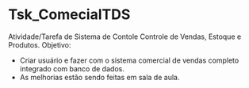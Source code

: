 # Tsk_ComecialTDS
Atividade/Tarefa de Sistema de Contole Controle de Vendas, Estoque e Produtos. 
Objetivo:
- Criar usuário e fazer com o sistema comercial de vendas completo integrado com banco de dados.
- As melhorias estão sendo feitas em sala de aula.
